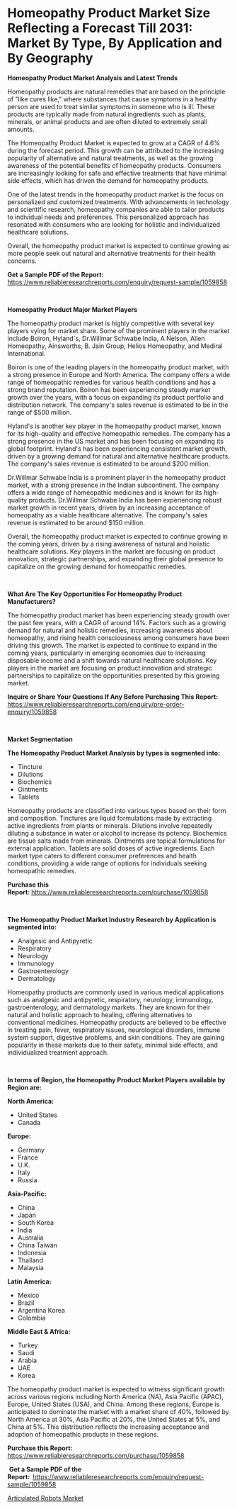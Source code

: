 <p><h1>Homeopathy Product Market Size Reflecting a Forecast Till 2031: Market By Type, By Application and By Geography</h1></p><p><strong>Homeopathy Product Market Analysis and Latest Trends</strong></p>
<p><p>Homeopathy products are natural remedies that are based on the principle of "like cures like," where substances that cause symptoms in a healthy person are used to treat similar symptoms in someone who is ill. These products are typically made from natural ingredients such as plants, minerals, or animal products and are often diluted to extremely small amounts.</p><p>The Homeopathy Product Market is expected to grow at a CAGR of 4.6% during the forecast period. This growth can be attributed to the increasing popularity of alternative and natural treatments, as well as the growing awareness of the potential benefits of homeopathy products. Consumers are increasingly looking for safe and effective treatments that have minimal side effects, which has driven the demand for homeopathy products.</p><p>One of the latest trends in the homeopathy product market is the focus on personalized and customized treatments. With advancements in technology and scientific research, homeopathy companies are able to tailor products to individual needs and preferences. This personalized approach has resonated with consumers who are looking for holistic and individualized healthcare solutions.</p><p>Overall, the homeopathy product market is expected to continue growing as more people seek out natural and alternative treatments for their health concerns.</p></p>
<p><strong>Get a Sample PDF of the Report:&nbsp;</strong> <a href="https://www.reliableresearchreports.com/enquiry/request-sample/1059858">https://www.reliableresearchreports.com/enquiry/request-sample/1059858</a></p>
<p>&nbsp;</p>
<p><strong>Homeopathy Product Major Market Players</strong></p>
<p><p>The homeopathy product market is highly competitive with several key players vying for market share. Some of the prominent players in the market include Boiron, Hyland`s, Dr.Willmar Schwabe India, A Nelson, Allen Homeopathy, Ainsworths, B. Jain Group, Helios Homeopathy, and Mediral International.</p><p>Boiron is one of the leading players in the homeopathy product market, with a strong presence in Europe and North America. The company offers a wide range of homeopathic remedies for various health conditions and has a strong brand reputation. Boiron has been experiencing steady market growth over the years, with a focus on expanding its product portfolio and distribution network. The company's sales revenue is estimated to be in the range of $500 million.</p><p>Hyland's is another key player in the homeopathy product market, known for its high-quality and effective homeopathic remedies. The company has a strong presence in the US market and has been focusing on expanding its global footprint. Hyland's has been experiencing consistent market growth, driven by a growing demand for natural and alternative healthcare products. The company's sales revenue is estimated to be around $200 million.</p><p>Dr.Willmar Schwabe India is a prominent player in the homeopathy product market, with a strong presence in the Indian subcontinent. The company offers a wide range of homeopathic medicines and is known for its high-quality products. Dr.Willmar Schwabe India has been experiencing robust market growth in recent years, driven by an increasing acceptance of homeopathy as a viable healthcare alternative. The company's sales revenue is estimated to be around $150 million.</p><p>Overall, the homeopathy product market is expected to continue growing in the coming years, driven by a rising awareness of natural and holistic healthcare solutions. Key players in the market are focusing on product innovation, strategic partnerships, and expanding their global presence to capitalize on the growing demand for homeopathic remedies.</p></p>
<p>&nbsp;</p>
<p><strong>What Are The Key Opportunities For Homeopathy Product Manufacturers?</strong></p>
<p><p>The homeopathy product market has been experiencing steady growth over the past few years, with a CAGR of around 14%. Factors such as a growing demand for natural and holistic remedies, increasing awareness about homeopathy, and rising health consciousness among consumers have been driving this growth. The market is expected to continue to expand in the coming years, particularly in emerging economies due to increasing disposable income and a shift towards natural healthcare solutions. Key players in the market are focusing on product innovation and strategic partnerships to capitalize on the opportunities presented by this growing market.</p></p>
<p><strong>Inquire or Share Your Questions If Any Before Purchasing This Report:</strong> <a href="https://www.reliableresearchreports.com/enquiry/pre-order-enquiry/1059858">https://www.reliableresearchreports.com/enquiry/pre-order-enquiry/1059858</a></p>
<p>&nbsp;</p>
<p><strong>Market Segmentation</strong></p>
<p><strong>The Homeopathy Product Market Analysis by types is segmented into:</strong></p>
<p><ul><li>Tincture</li><li>Dilutions</li><li>Biochemics</li><li>Ointments</li><li>Tablets</li></ul></p>
<p><p>Homeopathy products are classified into various types based on their form and composition. Tinctures are liquid formulations made by extracting active ingredients from plants or minerals. Dilutions involve repeatedly diluting a substance in water or alcohol to increase its potency. Biochemics are tissue salts made from minerals. Ointments are topical formulations for external application. Tablets are solid doses of active ingredients. Each market type caters to different consumer preferences and health conditions, providing a wide range of options for individuals seeking homeopathic remedies.</p></p>
<p><strong>Purchase this Report:&nbsp;</strong><a href="https://www.reliableresearchreports.com/purchase/1059858">https://www.reliableresearchreports.com/purchase/1059858</a></p>
<p>&nbsp;</p>
<p><strong>The Homeopathy Product Market Industry Research by Application is segmented into:</strong></p>
<p><ul><li>Analgesic and Antipyretic</li><li>Respiratory</li><li>Neurology</li><li>Immunology</li><li>Gastroenterology</li><li>Dermatology</li></ul></p>
<p><p>Homeopathy products are commonly used in various medical applications such as analgesic and antipyretic, respiratory, neurology, immunology, gastroenterology, and dermatology markets. They are known for their natural and holistic approach to healing, offering alternatives to conventional medicines. Homeopathy products are believed to be effective in treating pain, fever, respiratory issues, neurological disorders, immune system support, digestive problems, and skin conditions. They are gaining popularity in these markets due to their safety, minimal side effects, and individualized treatment approach.</p></p>
<p>&nbsp;</p>
<p><strong>In terms of Region, the Homeopathy Product Market Players available by Region are:</strong></p>
<p>
    <p> <strong> North America: </strong>
        <ul>
            <li>United States</li>
            <li>Canada</li>
        </ul>
        </p> 
    <p> <strong> Europe: </strong>
        <ul>
            <li>Germany</li>
            <li>France</li>
            <li>U.K.</li>
            <li>Italy</li>
            <li>Russia</li>
        </ul>
        </p> 
    <p> <strong> Asia-Pacific: </strong>
        <ul>
            <li>China</li>
            <li>Japan</li>
            <li>South Korea</li>
            <li>India</li>
            <li>Australia</li>
            <li>China Taiwan</li>
            <li>Indonesia</li>
            <li>Thailand</li>
            <li>Malaysia</li>
        </ul>
        </p> 
    <p> <strong> Latin America: </strong>
        <ul>
            <li>Mexico</li>
            <li>Brazil</li>
            <li>Argentina Korea</li>
            <li>Colombia</li>
        </ul>
        </p> 
    <p> <strong> Middle East & Africa: </strong>
        <ul>
            <li>Turkey</li>
            <li>Saudi</li>
            <li>Arabia</li>
            <li>UAE</li>
            <li>Korea</li>
        </ul>
    </p>
    </p>
<p><p>The homeopathy product market is expected to witness significant growth across various regions including North America (NA), Asia Pacific (APAC), Europe, United States (USA), and China. Among these regions, Europe is anticipated to dominate the market with a market share of 40%, followed by North America at 30%, Asia Pacific at 20%, the United States at 5%, and China at 5%. This distribution reflects the increasing acceptance and adoption of homeopathic products in these regions.</p></p>
<p><strong>Purchase this Report: </strong><a href="https://www.reliableresearchreports.com/purchase/1059858">https://www.reliableresearchreports.com/purchase/1059858</a></p>
<p>&nbsp;<strong>Get a Sample PDF of the Report:&nbsp;&nbsp;</strong><a href="https://www.reliableresearchreports.com/enquiry/request-sample/1059858">https://www.reliableresearchreports.com/enquiry/request-sample/1059858</a></p>
<p><strong></strong></p>
<p><p><a href="https://github.com/wwwkeltoum/Market-Research-Report-List-1/blob/main/articulated-robots-market.md">Articulated Robots Market</a></p></p>